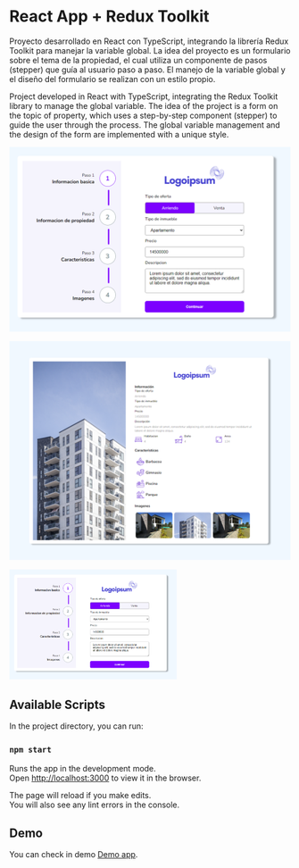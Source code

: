 # React App + Redux Toolkit

Proyecto desarrollado en React con TypeScript, integrando la librería Redux Toolkit para manejar la variable global. La idea del proyecto es un formulario sobre el tema de la propiedad, el cual utiliza un componente de pasos (stepper) que guía al usuario paso a paso. El manejo de la variable global y el diseño del formulario se realizan con un estilo propio.

Project developed in React with TypeScript, integrating the Redux Toolkit library to manage the global variable. The idea of the project is a form on the topic of property, which uses a step-by-step component (stepper) to guide the user through the process. The global variable management and the design of the form are implemented with a unique style.

![Descripción de la imagen](./demo/propiedad.png)

![Descripción de la imagen](./demo/resultado.png)

<img src="./demo/propiedad.png" alt="Descripción de la imagen" width="300"/>


## Available Scripts

In the project directory, you can run:

### `npm start`

Runs the app in the development mode.\
Open [http://localhost:3000](http://localhost:3000) to view it in the browser.

The page will reload if you make edits.\
You will also see any lint errors in the console.

 
## Demo 

You can check in demo [Demo app](https://form-property.vercel.app/).
